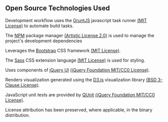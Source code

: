 ## Open Source Technologies Used ##

Development workflow uses the [GruntJS](http://gruntjs.com) javascript task runner
[(MIT License)](https://github.com/gruntjs/grunt/blob/master/LICENSE-MIT) to automate build
tasks.

The [NPM](http://npmjs.com) package manager
[(Artistic License 2.0)](https://www.npmjs.com/policies/npm-license)
is used to manage the project's development dependencies

Leverages the [Bootstrap](http://getbootstrap.com) CSS framework <a href="https://github.com/twbs/bootstrap/blob/master/LICENSE">(MIT License)</a>.

The [Sass](http://sass-lang.com/) CSS extension language <a href="https://github.com/sass/sass/blob/stable/MIT-LICENSE">(MIT License)</a> is used for styling.

Uses components of [jQuery UI](http://jqueryui.com) <a href="https://github.com/jquery/jquery-ui/blob/master/LICENSE.txt">(jQuery Foundation MIT/CC0 License)</a>.

Renders visualization generated using the [D3.js](http://d3js.org/) visualization library <a href="https://github.com/mbostock/d3/blob/master/LICENSE">(BSD 3-Clause License)</a>.

JavaScript unit tests are provided by [QUnit](http://qunitjs.com) <a href="https://github.com/jquery/jquery-ui/blob/master/LICENSE.txt">(jQuery Foundation MIT/CC0 License)</a>.

License attribution has been preserved, where applicable, in the binary distribution.
